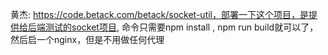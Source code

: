 
黄杰: https://code.betack.com/betack/socket-util，部署一下这个项目，是提供给后端测试的socket项目, 
命令只需要npm install , npm run build就可以了，然后启一个nginx，但是不用做任何代理
